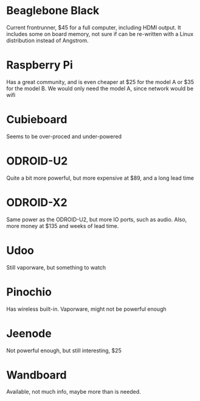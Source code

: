 Beaglebone Black
================
Current frontrunner, $45 for a full computer, including HDMI output. It  includes some on board memory, not sure if can be re-written with a Linux distribution instead of Angstrom.

Raspberry Pi 
===============
Has a great community, and is even cheaper at $25 for the model A or $35 for the model B. We would only need the model A, since network would be wifi

Cubieboard
==========
Seems to be over-proced and under-powered

ODROID-U2
=========
Quite a bit more powerful, but more expensive at $89, and a long lead time

ODROID-X2
=========
Same power as the ODROID-U2, but more IO ports, such as audio. Also, more money at $135 and weeks of lead time.

Udoo
====
Still vaporware, but something to watch

Pinochio
========
Has wireless built-in. Vaporware, might not be powerful enough

Jeenode
=======
Not powerful enough, but still interesting, $25

Wandboard
=========
Available, not much info, maybe more than is needed.
